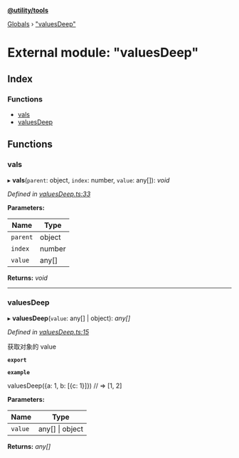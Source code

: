 **[@utility/tools](../README.md)**

[Globals](../globals.md) › ["valuesDeep"](_valuesdeep_.md)

# External module: "valuesDeep"

## Index

### Functions

* [vals](_valuesdeep_.md#vals)
* [valuesDeep](_valuesdeep_.md#valuesdeep)

## Functions

###  vals

▸ **vals**(`parent`: object, `index`: number, `value`: any[]): *void*

*Defined in [valuesDeep.ts:33](https://github.com/Wimjiang/utility/blob/fefcd28/src/valuesDeep.ts#L33)*

**Parameters:**

Name | Type |
------ | ------ |
`parent` | object |
`index` | number |
`value` | any[] |

**Returns:** *void*

___

###  valuesDeep

▸ **valuesDeep**(`value`: any[] | object): *any[]*

*Defined in [valuesDeep.ts:15](https://github.com/Wimjiang/utility/blob/fefcd28/src/valuesDeep.ts#L15)*

获取对象的 value

**`export`** 

**`example`** 

valuesDeep({a: 1, b: [{c: 1}]})
// => [1, 2]

**Parameters:**

Name | Type |
------ | ------ |
`value` | any[] \| object |

**Returns:** *any[]*